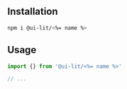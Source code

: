 ## Installation

```sh
npm i @ui-lit/<%= name %>
```

## Usage

```ts
import {} from '@ui-lit/<%= name %>'

// ...
```
